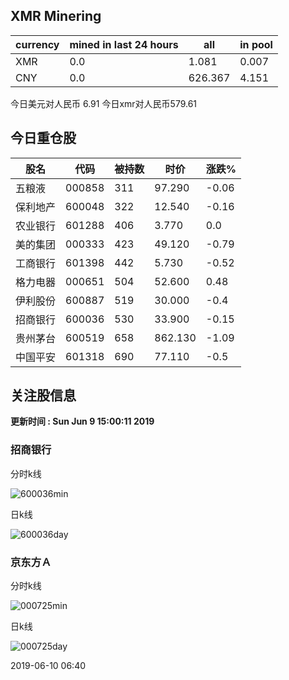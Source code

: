 ## XMR Minering

|currency|mined in last 24 hours|all|in pool|
|---|---|---|---|
|XMR|0.0|1.081|0.007|
|CNY|0.0|626.367|4.151|

今日美元对人民币 6.91	今日xmr对人民币579.61


## 今日重仓股 

|股名|代码|被持数|时价|涨跌%|
|---|---|---|---|---|
|五粮液|000858|311|97.290|-0.06|
|保利地产|600048|322|12.540|-0.16|
|农业银行|601288|406|3.770|0.0|
|美的集团|000333|423|49.120|-0.79|
|工商银行|601398|442|5.730|-0.52|
|格力电器|000651|504|52.600|0.48|
|伊利股份|600887|519|30.000|-0.4|
|招商银行|600036|530|33.900|-0.15|
|贵州茅台|600519|658|862.130|-1.09|
|中国平安|601318|690|77.110|-0.5|

## 关注股信息
**更新时间 : Sun Jun  9 15:00:11 2019**
### 招商银行 
分时k线

![600036min](http://image.sinajs.cn/newchart/min/n/sh600036.gif)

日k线

![600036day](http://image.sinajs.cn/newchart/daily/n/sh600036.gif)

### 京东方Ａ 
分时k线

![000725min](http://image.sinajs.cn/newchart/min/n/sz000725.gif)

日k线

![000725day](http://image.sinajs.cn/newchart/daily/n/sz000725.gif)

2019-06-10 06:40